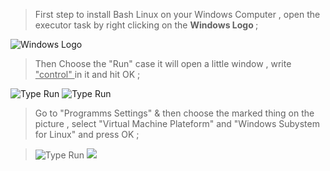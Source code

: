 > First step to install Bash Linux on your Windows Computer , open the executor task by right clicking on the <b> Windows Logo </b> ;
<img src="https://prnt.sc/w8qkmj" alt="Windows Logo">

> Then Choose the "Run" case it will open a little window , write <u> "control" </u> in it and hit OK ;

<img src="https://prnt.sc/w8qnt6" alt="Type Run"> <img src="https://prnt.sc/w8qp7p" alt="Type Run">

> Go to "Programms Settings" & then choose the marked thing on the picture , select "Virtual Machine Plateform" and "Windows Subystem for Linux" and press OK ;

> <img src="https://prnt.sc/w8qqs5" alt="Type Run"> <img src="https://prnt.sc/w8quun">
